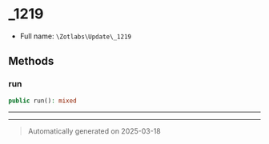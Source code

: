 
# _1219





* Full name: `\Zotlabs\Update\_1219`




## Methods


### run



```php
public run(): mixed
```












***


***
> Automatically generated on 2025-03-18
